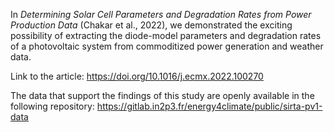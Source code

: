 In _Determining Solar Cell Parameters and Degradation Rates from Power Production Data_ (Chakar et al., 2022), we demonstrated the exciting possibility of extracting the diode-model parameters and degradation rates of a photovoltaic system from commoditized power generation and weather data.

Link to the article: https://doi.org/10.1016/j.ecmx.2022.100270

The data that support the findings of this study are openly available in the following repository: https://gitlab.in2p3.fr/energy4climate/public/sirta-pv1-data
